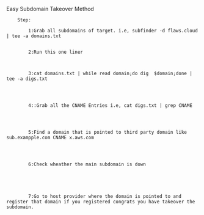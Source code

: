 
Easy Subdomain Takeover Method


		Step:
			
			1:Grab all subdomains of target. i.e, subfinder -d flaws.cloud | tee -a domains.txt
			
			
			2:Run this one liner
			
			
			
			3:cat domains.txt | while read domain;do dig  $domain;done | tee -a digs.txt
			
			
			
			
			4::Grab all the CNAME Entries i.e, cat digs.txt | grep CNAME
			
			
			
			
			5:Find a domain that is pointed to third party domain like sub.exampple.com CNAME x.aws.com
			
			
			
			
			6:Check wheather the main subdomain is down
			
			
			
			
			
			7:Go to host provider where the domain is pointed to and register that domain if you registered congrats you have takeover the subdomain.
			
			
			
			
			
			
			
